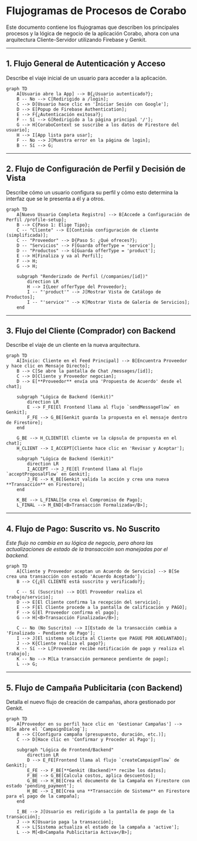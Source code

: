 # Flujogramas de Procesos de Corabo

Este documento contiene los flujogramas que describen los principales procesos y la lógica de negocio de la aplicación Corabo, ahora con una arquitectura Cliente-Servidor utilizando Firebase y Genkit.

---

## 1. Flujo General de Autenticación y Acceso

Describe el viaje inicial de un usuario para acceder a la aplicación.

```mermaid
graph TD
    A[Usuario abre la App] --> B{¿Usuario autenticado?};
    B -- No --> C[Redirigido a /login];
    C --> D[Usuario hace clic en 'Iniciar Sesión con Google'];
    D --> E[Popup de Firebase Authentication];
    E --> F{¿Autenticación exitosa?};
    F -- Sí --> G[Redirigido a la página principal '/'];
    G --> H[CoraboContext se suscribe a los datos de Firestore del usuario];
    H --> I[App lista para usar];
    F -- No --> J[Muestra error en la página de login];
    B -- Sí --> G;
```

---

## 2. Flujo de Configuración de Perfil y Decisión de Vista

Describe cómo un usuario configura su perfil y cómo esto determina la interfaz que se le presenta a él y a otros.

```mermaid
graph TD
    A[Nuevo Usuario Completa Registro] --> B[Accede a Configuración de Perfil /profile-setup];
    B --> C{Paso 1: Elige Tipo};
    C -- "Cliente" --> E[Continúa configuración de cliente (simplificada)];
    C -- "Proveedor" --> D{Paso 5: ¿Qué ofreces?};
    D -- "Servicios" --> F[Guarda offerType = 'service'];
    D -- "Productos" --> G[Guarda offerType = 'product'];
    E --> H[Finaliza y va al Perfil];
    F --> H;
    G --> H;

    subgraph "Renderizado de Perfil (/companies/[id])"
        direction LR
        H --> I{Leer offerType del Proveedor};
        I -- "'product'" --> J[Mostrar Vista de Catálogo de Productos];
        I -- "'service'" --> K[Mostrar Vista de Galería de Servicios];
    end
```


---

## 3. Flujo del Cliente (Comprador) con Backend

Describe el viaje de un cliente en la nueva arquitectura.

```mermaid
graph TD
    A[Inicio: Cliente en el Feed Principal] --> B[Encuentra Proveedor y hace clic en Mensaje Directo];
    B --> C[Se abre la pantalla de Chat /messages/[id]];
    C --> D[Cliente y Proveedor negocian];
    D --> E[**Proveedor** envía una 'Propuesta de Acuerdo' desde el chat];
    
    subgraph "Lógica de Backend (Genkit)"
        direction LR
        E --> F_FE[El Frontend llama al flujo `sendMessageFlow` en Genkit];
        F_FE --> G_BE[Genkit guarda la propuesta en el mensaje dentro de Firestore];
    end

    G_BE --> H_CLIENT[El cliente ve la cápsula de propuesta en el chat];
    H_CLIENT --> I_ACCEPT[Cliente hace clic en 'Revisar y Aceptar'];
    
    subgraph "Lógica de Backend (Genkit)"
        direction LR
        I_ACCEPT --> J_FE[El Frontend llama al flujo `acceptProposalFlow` en Genkit];
        J_FE --> K_BE[Genkit valida la acción y crea una nueva **Transacción** en Firestore];
    end

    K_BE --> L_FINAL[Se crea el Compromiso de Pago];
    L_FINAL --> M_END[<B>Transacción Formalizada</B>];
```

---

## 4. Flujo de Pago: Suscrito vs. No Suscrito

*Este flujo no cambia en su lógica de negocio, pero ahora las actualizaciones de estado de la transacción son manejadas por el backend.*

```mermaid
graph TD
    A[Cliente y Proveedor aceptan un Acuerdo de Servicio] --> B[Se crea una transacción con estado 'Acuerdo Aceptado'];
    B --> C{¿El CLIENTE está suscrito y verificado?};

    C -- Sí (Suscrito) --> D[El Proveedor realiza el trabajo/servicio];
    D --> E[El Cliente confirma la recepción del servicio];
    E --> F[El Cliente procede a la pantalla de calificación y PAGO];
    F --> G[El Proveedor confirma el pago];
    G --> H[<B>Transacción Finalizada</B>];

    C -- No (No Suscrito) --> I[Estado de la transacción cambia a 'Finalizado - Pendiente de Pago'];
    I --> J[El sistema solicita al Cliente que PAGUE POR ADELANTADO];
    J --> K{Cliente realiza el pago?};
    K -- Sí --> L[Proveedor recibe notificación de pago y realiza el trabajo];
    K -- No --> M[La transacción permanece pendiente de pago];
    L --> G;
```

---

## 5. Flujo de Campaña Publicitaria (con Backend)

Detalla el nuevo flujo de creación de campañas, ahora gestionado por Genkit.

```mermaid
graph TD
    A[Proveedor en su perfil hace clic en 'Gestionar Campañas'] --> B[Se abre el `CampaignDialog`];
    B --> C[Configura campaña (presupuesto, duración, etc.)];
    C --> D[Hace clic en 'Confirmar y Proceder al Pago'];
    
    subgraph "Lógica de Frontend/Backend"
        direction LR
        D --> E_FE[Frontend llama al flujo `createCampaignFlow` de Genkit];
        E_FE --> F_BE[**Genkit (Backend)** recibe los datos];
        F_BE --> G_BE[Calcula costos, aplica descuentos];
        G_BE --> H_BE[Crea el documento de la Campaña en Firestore con estado 'pending_payment'];
        H_BE --> I_BE[Crea una **Transacción de Sistema** en Firestore para el pago de la campaña];
    end

    I_BE --> J[Usuario es redirigido a la pantalla de pago de la transacción];
    J --> K[Usuario paga la transacción];
    K --> L[Sistema actualiza el estado de la campaña a 'active'];
    L --> M[<B>Campaña Publicitaria Activa</B>];
```
